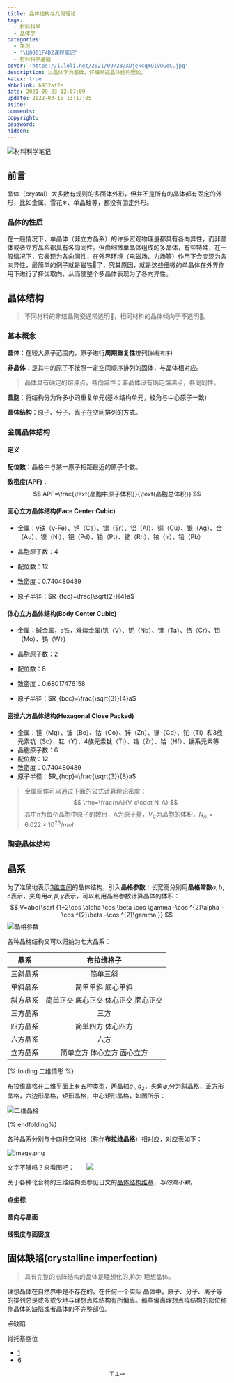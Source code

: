 ```yaml
---
title: 晶体结构与几何理论
tags:
  - 材料科学
  - 晶体学
categories:
  - 学习
  - "\U0001F4D2课程笔记"
  - 材料科学基础
cover: 'https://i.loli.net/2021/09/23/XDjekcqYQIvUGoC.jpg'
description: 以晶体学为基础，详细阐述晶体结构理论。
katex: true
abbrlink: b932af2e
date: 2021-09-23 12:07:09
update: 2022-03-15 13:17:05
aside:
comments:
copyright:
password:
hidden:
---
```



![材料科学笔记](https://i.loli.net/2021/09/08/GTSlAtZoI6XOhaD.png)
<!-- > 本文为紫晶计划-材料科学分支。 -->
## 前言
晶体（crystal）大多数有规则的多面体外形，但并不是所有的晶体都有固定的外形，比如金属、雪花❄、单晶硅等，都没有固定外形。

### 晶体的性质

在一般情况下，单晶体（非立方晶系）的许多宏观物理量都具有各向异性，而非晶体或者立方晶系都具有各向同性。但由细微单晶体组成的多晶体，有些特殊，在一般情况下，它表现为各向同性，在外界环境（电磁场、力场等）作用下会变现为各向异性，最简单的例子就是磁铁🧲了，究其原因，就是这些细微的单晶体在外界作用下进行了择优取向，从而使整个多晶体表现为了各向异性。















## 晶体结构

> 不同材料的非结晶陶瓷通常透明🔎，相同材料的晶体倾向于不透明🗿。

### 基本概念

**晶体**：在较大原子范围内，原子进行**周期重复性**排列(`长程有序`)

**非晶体**：是其中的原子不按照一定空间顺序排列的固体，与晶体相对应。

> 晶体具有确定的熔沸点，各向异性；非晶体没有确定熔沸点，各向同性。

**晶胞**：将结构分为许多小的重复单元(基本结构单元，棱角与中心原子一致)

**晶体结构**：原子、分子、离子在空间排列的方式。

### 金属晶体结构

#### 定义

**配位数**：晶格中与某一原子相距最近的原子个数。

**致密度(APF)**：
$$
APF=\frac{\text{晶胞中原子体积}}{\text{晶胞总体积}}
$$


#### 面心立方晶体结构(Face Center Cubic)

* 金属：γ铁（γ-Fe）、钙（Ca）、锶（Sr）、铝（Al）、铜（Cu）、银（Ag）、金（Au）、镍（Ni）、钯（Pd）、铂（Pt）、铑（Rh）、铱（Ir）、铅（Pb）

* 晶胞原子数：4

* 配位数：12

* 致密度：0.740480489

* 原子半径：$R_{fcc}=\frac{\sqrt{2}}{4}a$

#### 体心立方晶体结构(Body Center Cubic)

* 金属；碱金属，a铁，难熔金属(钒（V）、铌（Nb）、钽（Ta）、铬（Cr）、钼（Mo）、钨（W）)

* 晶胞原子数：2

* 配位数：8

* 致密度：0.68017476158

* 原子半径：$R_{bcc}=\frac{\sqrt{3}}{4}a$

#### 密排六方晶体结构(Hexagonal Close Packed)

 * 金属：镁（Mg）、铍（Be）、钴（Co）、锌（Zn）、镉（Cd）、铊（Tl）和3族元素钪（Sc）、钇（Y）、4族元素钛（Ti）、锆（Zr）、铪（Hf）、镧系元素等
* 晶胞原子数：6
* 配位数：12
* 致密度：0.740480489
* 原子半径：$R_{hcp}=\frac{\sqrt{3}}{8}a$

> 金属固体可以通过下面的公式计算理论密度：
> $$
> \rho=\frac{nA}{V_c\cdot N_A}
> $$
> 其中n为每个晶胞中原子的数目，A为原子量，$V_C$为晶胞的体积，$N_A=6.022\times10^{23}/mol$

### 陶瓷晶体结构



## 晶系

为了准确地表示<u>3维空间</u>的晶体结构，引入**晶格参数**：长宽高分别用**晶格常数**$a,b,c$表示，夹角用$\alpha,\beta,\gamma$表示，可以利用晶格参数计算晶体的体积：
$$
 V=abc{\sqrt {1+2\cos \alpha \cos \beta \cos \gamma -\cos ^{2}\alpha -\cos ^{2}\beta -\cos ^{2}\gamma }}
$$
![晶格参数](https://i.loli.net/2021/09/23/4WFQBVXsnzTxJl1.png)



各种晶格结构又可以归纳为七大晶系：

|   晶系   |             布拉维格子              |
| :------: | :---------------------------------: |
| 三斜晶系 |              简单三斜               |
| 单斜晶系 |          简单单斜 底心单斜          |
| 斜方晶系 | 简单正交 底心正交 体心正交 面心正交 |
| 三方晶系 |                三方                 |
| 四方晶系 |          简单四方 体心四方          |
| 六方晶系 |                六方                 |
| 立方晶系 |     简单立方 体心立方 面心立方      |

{% folding 二维情形 %}

布拉维晶格在二维平面上有五种类型，两晶轴$a_1,a_2$，夹角$\varphi$,分为斜晶格，正方形晶格，六边形晶格，矩形晶格，中心矩形晶格，如图所示：

![二维晶格](https://i.loli.net/2021/09/23/aJyMRDYLgnFcS6x.png)

{% endfolding%}

各种晶系分别与十四种空间格（称作**布拉维晶格**）相对应，对应表如下：

![image.png](https://i.loli.net/2021/09/23/NCVmu37nvcEATSQ.png)

文字不够吗？来看图吧：　　![](https://bkimg.cdn.bcebos.com/pic/9f2f070828381f308e9b0b0aa9014c086f06f097)

关于各种化合物的三维结构图参见日文的[晶体结构维基](https://ja.wikipedia.org/wiki/%E7%B5%90%E6%99%B6%E6%A7%8B%E9%80%A0#%E5%AE%9F%E9%9A%9B)，*写的真不赖*。

#### 点坐标

#### 晶向与晶面

#### 线密度与面密度

## 固体缺陷(crystalline imperfection)

> 具有完整的点阵结构的晶体是理想化的,称为 理想晶体。

理想晶体在自然界中是不存在的。在任何一个实际 晶体中，原子、分子、离子等的排列总是或多或少地与理想点阵结构有所偏离。那些偏离理想点阵结构的部位称作晶体的缺陷或者晶体的不完整部位。

点缺陷

肖托基空位

* [1](http://image.sciencenet.cn/olddata/kexue.com.cn/upload/blog/file/2009/12/20091217203421823663.pdf)
* [6](https://smdlab.jlu.edu.cn/06.pdf)
<!-- * [2](http://fdjpkc.fudan.edu.cn/_upload/article/files/1e/05/22e7c8304e3589e7493680c36578/cc762042-d738-4608-b934-efb892cc6e44.pdf) -->

$$
\top \bot \multimap
$$
